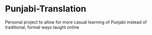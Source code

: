 # Punjabi-Translation
Personal project to allow for more casual learning of Punjabi instead of traditional, formal ways taught online
